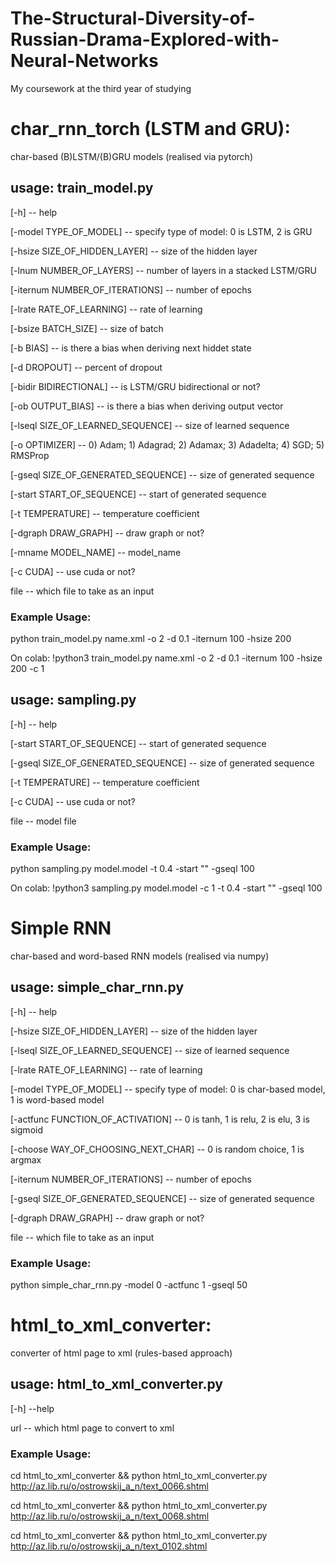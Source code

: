 # The-Structural-Diversity-of-Russian-Drama-Explored-with-Neural-Networks
My coursework at the third year of studying

# char_rnn_torch (LSTM and GRU):

char-based (B)LSTM/(B)GRU models (realised via pytorch)

## usage: train_model.py

[-h] -- help

[-model TYPE_OF_MODEL] -- specify type of model: 0 is LSTM, 2 is GRU

[-hsize SIZE_OF_HIDDEN_LAYER] -- size of the hidden layer

[-lnum NUMBER_OF_LAYERS] -- number of layers in a stacked LSTM/GRU

[-iternum NUMBER_OF_ITERATIONS] -- number of epochs

[-lrate RATE_OF_LEARNING] -- rate of learning

[-bsize BATCH_SIZE] -- size of batch

[-b BIAS] -- is there a bias when deriving next hiddet state

[-d DROPOUT] -- percent of dropout

[-bidir BIDIRECTIONAL] -- is LSTM/GRU bidirectional or not?

[-ob OUTPUT_BIAS] -- is there a bias when deriving output vector

[-lseql SIZE_OF_LEARNED_SEQUENCE] -- size of learned sequence

[-o OPTIMIZER] -- 0) Adam; 1) Adagrad; 2) Adamax; 3) Adadelta; 4) SGD; 5) RMSProp

[-gseql SIZE_OF_GENERATED_SEQUENCE] -- size of generated sequence

[-start START_OF_SEQUENCE] -- start of generated sequence

[-t TEMPERATURE] -- temperature coefficient

[-dgraph DRAW_GRAPH] -- draw graph or not?

[-mname MODEL_NAME] -- model_name

[-c CUDA] -- use cuda or not?

file -- which file to take as an input

### Example Usage:

python train_model.py name.xml -o 2 -d 0.1 -iternum 100 -hsize 200

On colab: !python3 train_model.py name.xml -o 2 -d 0.1 -iternum 100 -hsize 200 -c 1

## usage: sampling.py

[-h] -- help

[-start START_OF_SEQUENCE] -- start of generated sequence

[-gseql SIZE_OF_GENERATED_SEQUENCE] -- size of generated sequence

[-t TEMPERATURE] -- temperature coefficient

[-c CUDA] -- use cuda or not?

file -- model file

### Example Usage:

python sampling.py model.model -t 0.4 -start "<speaker>" -gseql 100

On colab: !python3 sampling.py model.model -c 1 -t 0.4 -start "<speaker>" -gseql 100

# Simple RNN

char-based and word-based RNN models (realised via numpy)

## usage: simple_char_rnn.py

[-h] -- help

[-hsize SIZE_OF_HIDDEN_LAYER] -- size of the hidden layer

[-lseql SIZE_OF_LEARNED_SEQUENCE] -- size of learned sequence

[-lrate RATE_OF_LEARNING] -- rate of learning

[-model TYPE_OF_MODEL] -- specify type of model: 0 is char-based model, 1 is word-based model

[-actfunc FUNCTION_OF_ACTIVATION] -- 0 is tanh, 1 is relu, 2 is elu, 3 is sigmoid

[-choose WAY_OF_CHOOSING_NEXT_CHAR] -- 0 is random choice, 1 is argmax

[-iternum NUMBER_OF_ITERATIONS] -- number of epochs

[-gseql SIZE_OF_GENERATED_SEQUENCE] -- size of generated sequence

[-dgraph DRAW_GRAPH] -- draw graph or not?

file -- which file to take as an input

### Example Usage:

python simple_char_rnn.py -model 0 -actfunc 1 -gseql 50

# html_to_xml_converter:

converter of html page to xml (rules-based approach)

## usage: html_to_xml_converter.py

[-h] --help

url -- which html page to convert to xml

### Example Usage:

cd html_to_xml_converter && python html_to_xml_converter.py http://az.lib.ru/o/ostrowskij_a_n/text_0066.shtml

cd html_to_xml_converter && python html_to_xml_converter.py http://az.lib.ru/o/ostrowskij_a_n/text_0068.shtml

cd html_to_xml_converter && python html_to_xml_converter.py http://az.lib.ru/o/ostrowskij_a_n/text_0102.shtml
